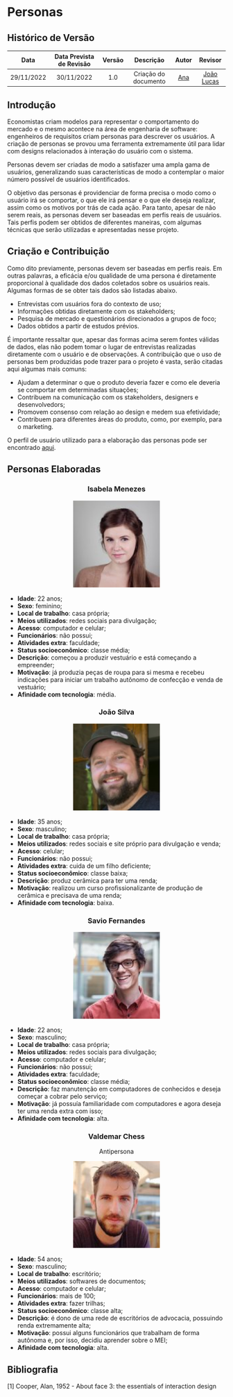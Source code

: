 # Personas

## Histórico de Versão
|Data|Data Prevista de Revisão|Versão|Descrição|Autor|Revisor|
| :----------: |:-----------:| :------: | :-----------: | :---------: |:---------: |
|29/11/2022|30/11/2022|1.0|Criação do documento| [Ana](https://github.com/AnHoff) | [João Lucas](https://github.com/HacKairos) |

## Introdução
Economistas criam modelos para representar o comportamento do mercado e o mesmo acontece na área de engenharia de software: engenheiros de requisitos criam personas para descrever os usuários. A criação de personas se provou uma ferramenta extremamente útil para lidar com designs relacionados à interação do usuário com o sistema.

Personas devem ser criadas de modo a satisfazer uma ampla gama de usuários, generalizando suas características de modo a contemplar o maior número possível de usuários identificados.

O objetivo das personas é providenciar de forma precisa o modo como o usuário irá se comportar, o que ele irá pensar e o que ele deseja realizar, assim como os motivos por trás de cada ação. Para tanto, apesar de não serem reais, as personas devem ser baseadas em perfis reais de usuários. Tais perfis podem ser obtidos de diferentes maneiras, com algumas técnicas que serão utilizadas e apresentadas nesse projeto.

## Criação e Contribuição
Como dito previamente, personas devem ser baseadas em perfis reais. Em outras palavras, a eficácia e/ou qualidade de uma persona é diretamente proporcional à qualidade dos dados coletados sobre os usuários reais. Algumas formas de se obter tais dados são listadas abaixo.

* Entrevistas com usuários fora do contexto de uso;
* Informações obtidas diretamente com os stakeholders;
* Pesquisa de mercado e questionários direcionados a grupos de foco;
* Dados obtidos a partir de estudos prévios.

É importante ressaltar que, apesar das formas acima serem fontes válidas de dados, elas não podem tomar o lugar de entrevistas realizadas diretamente com o usuário e de observações. A contribuição que o uso de personas bem produzidas pode trazer para o projeto é vasta, serão citadas aqui algumas mais comuns:

* Ajudam a determinar o que o produto deveria fazer e como ele deveria se comportar em determinadas situações;
* Contribuem na comunicação com os stakeholders, designers e desenvolvedors;
* Promovem consenso com relação ao design e medem sua efetividade;
* Contribuem para diferentes áreas do produto, como, por exemplo, para o marketing.

O perfil de usuário utilizado para a elaboração das personas pode ser encontrado [aqui](perfil.md).

## Personas Elaboradas
<center>
  
### Isabela Menezes
<img width='200' src='./../../assets/personas/isabela.jpg'>

</center>

* **Idade**: 22 anos;
* **Sexo**: feminino;
* **Local de trabalho**: casa própria;
* **Meios utilizados**: redes sociais para divulgação;
* **Acesso**: computador e celular;
* **Funcionários**: não possui;
* **Atividades extra**: faculdade;
* **Status socioeconômico**: classe média;
* **Descrição**: começou a produzir vestuário e está começando a empreender;
* **Motivação**: já produzia peças de roupa para si mesma e recebeu indicações para iniciar um trabalho autônomo de confecção e venda de vestuário;
* **Afinidade com tecnologia**: média.

<center>
  
### João Silva
<img width='200' src='./../../assets/personas/joao.jpg'>
  
</center>

* **Idade**: 35 anos;
* **Sexo**: masculino;
* **Local de trabalho**: casa própria;
* **Meios utilizados**: redes sociais e site próprio para divulgação e venda;
* **Acesso**: celular;
* **Funcionários**: não possui;
* **Atividades extra**: cuida de um filho deficiente;
* **Status socioeconômico**: classe baixa;
* **Descrição**: produz cerâmica para ter uma renda;
* **Motivação**: realizou um curso profissionalizante de produção de cerâmica e precisava de uma renda;
* **Afinidade com tecnologia**: baixa.

<center>
  
### Savio Fernandes
<img width='200' src='./../../assets/personas/savio.jpg'>
  
</center>

* **Idade**: 22 anos;
* **Sexo**: masculino;
* **Local de trabalho**: casa própria;
* **Meios utilizados**: redes sociais para divulgação;
* **Acesso**: computador e celular;
* **Funcionários**: não possui;
* **Atividades extra**: faculdade;
* **Status socioeconômico**: classe média;
* **Descrição**: faz manutenção em computadores de conhecidos e deseja começar a cobrar pelo serviço;
* **Motivação**: já possuía familiaridade com computadores e agora deseja ter uma renda extra com isso;
* **Afinidade com tecnologia**: alta.

<center>

### Valdemar Chess
Antipersona

<img width='200' src='./../../assets/personas/valdemar.jpg'>

</center>

* **Idade**: 54 anos;
* **Sexo**: masculino;
* **Local de trabalho**: escritório;
* **Meios utilizados**: softwares de documentos;
* **Acesso**: computador e celular;
* **Funcionários**: mais de 100;
* **Atividades extra**: fazer trilhas;
* **Status socioeconômico**: classe alta;
* **Descrição**: é dono de uma rede de escritórios de advocacia, possuindo renda extremamente alta;
* **Motivação**: possui alguns funcionários que trabalham de forma autônoma e, por isso, decidiu aprender sobre o MEI;
* **Afinidade com tecnologia**: alta.

## Bibliografia
[1] Cooper, Alan, 1952 - About face 3: the essentials of interaction design
